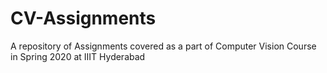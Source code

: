 # CV-Assignments
A repository of Assignments covered as a part of Computer Vision Course in Spring 2020 at IIIT Hyderabad
